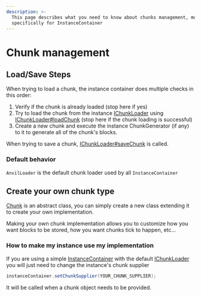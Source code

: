```yaml
---
description: >-
  This page describes what you need to know about chunks management, more
  specifically for InstanceContainer
---
```


# Chunk management

## Load/Save Steps

When trying to load a chunk, the instance container does multiple checks in this order:

1. Verify if the chunk is already loaded \(stop here if yes\)
2. Try to load the chunk from the instance [IChunkLoader](https://minestom.github.io/Minestom/net/minestom/server/instance/IChunkLoader.html) using [IChunkLoader\#loadChunk](https://minestom.github.io/Minestom/net/minestom/server/instance/IChunkLoader.html#loadChunk%28net.minestom.server.instance.Instance,int,int,net.minestom.server.utils.chunk.ChunkCallback%29) \(stop here if the chunk loading is successful\)
3. Create a new chunk and execute the instance ChunkGenerator \(if any\) to it to generate all of the chunk's blocks.

When trying to save a chunk, [IChunkLoader\#saveChunk](https://minestom.github.io/Minestom/net/minestom/server/instance/IChunkLoader.html#saveChunk%28net.minestom.server.instance.Chunk,java.lang.Runnable%29) is called.

### Default behavior

`AnvilLoader` is the default chunk loader used by all `InstanceContainer`

## Create your own chunk type

[Chunk](https://minestom.github.io/Minestom/net/minestom/server/instance/Chunk.html) is an abstract class, you can simply create a new class extending it to create your own implementation.

Making your own chunk implementation allows you to customize how you want blocks to be stored, how you want chunks tick to happen, etc...

### How to make my instance use my implementation

If you are using a simple [InstanceContainer](https://minestom.github.io/Minestom/net/minestom/server/instance/InstanceContainer.html) with the default [IChunkLoader](https://minestom.github.io/Minestom/net/minestom/server/instance/IChunkLoader.html) you will just need to change the instance's chunk supplier

```java
instanceContainer.setChunkSupplier(YOUR_CHUNK_SUPPLIER);
```

It will be called when a chunk object needs to be provided.


